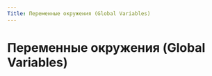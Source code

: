 ```yaml
---
Title: Переменные окружения (Global Variables)
---
```



Переменные окружения (Global Variables)
=======================================
